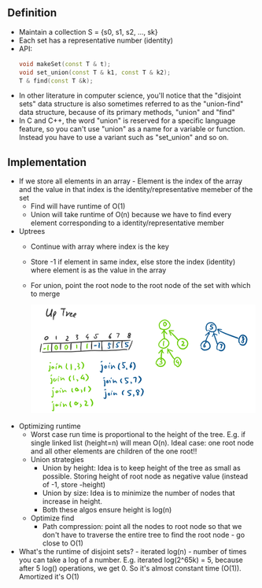 ## Definition
- Maintain a collection S = {s0, s1, s2, ..., sk}
- Each set has a representative number (identity)
- API:
    ```c++
    void makeSet(const T & t);
    void set_union(const T & k1, const T & k2);
    T & find(const T &k);
    ```
- In other literature in computer science, you'll notice that the "disjoint sets" data structure is also sometimes referred to as the "union-find" data structure, because of its primary methods, "union" and "find"
- In C and C++, the word "union" is reserved for a specific language feature, so you can't use "union" as a name for a variable or function. Instead you have to use a variant such as "set_union" and so on.

## Implementation
- If we store all elements in an array - Element is the index of the array and the value in that index is the identity/representative memeber of the set
    - Find will have runtime of O(1)
    - Union will take runtime of O(n) because we have to find every element corresponding to a identity/representative member
- Uptrees
    - Continue with array where index is the key
    - Store -1 if element in same index, else store the index (identity) where element is as the value in the array
    - For union, point the root node to the root node of the set with which to merge

        ![Up Tree Visualization](assets/images/2023-01-11-18-20-58.png)
- Optimizing runtime
    - Worst case run time is proportional to the height of the tree. E.g. if single linked list (height=n) will mean O(n). Ideal case: one root node and all other elements are children of the one root!!
    - Union strategies
        - Union by height: Idea is to keep height of the tree as small as possible. Storing height of root node as negative value (instead of -1, store -height)
        - Union by size: Idea is to minimize the number of nodes that increase in height. 
        - Both these algos ensure height is log(n)
    - Optimize find
        - Path compression: point all the nodes to root node so that we don't have to traverse the entire tree to find the root node - go close to O(1)
- What's the runtime of disjoint sets? - iterated log(n) - number of times you can take a log of a number. E.g. iterated log(2^65k) = 5, because after 5 log() operations, we get 0. So it's almost constant time (O(1)). Amortized it's O(1)



